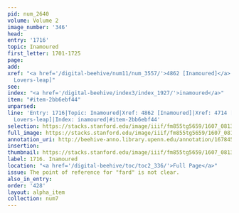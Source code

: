 ```yaml
---
pid: num_2640
volume: Volume 2
image_number: '346'
head:
entry: '1716'
topic: Inamoured
first_letter: 1701-1725
page:
add:
xref: "<a href='/digital-beehive/num11/num_3557/'>4862 [Inamoured]</a>|4714 [PAGE_MISSING;
  Lovers-leap]"
see:
index: "<a href='/digital-beehive/index3/index_1927/'>inamoured</a>"
item: "#item-2bb6ebf44"
unparsed:
line: 'Entry: 1716|Topic: Inamoured|Xref: 4862 [Inamoured]|Xref: 4714 [PAGE_MISSING;
  Lovers-leap]|Index: inamoured|#item-2bb6ebf44'
selection: https://stacks.stanford.edu/image/iiif/fm855tg5659/1607_0813/901,2550,2857,606/full/0/default.jpg
full_image: https://stacks.stanford.edu/image/iiif/fm855tg5659/1607_0813/full/full/0/default.jpg
annotation_uri: http://beehive-anno.library.upenn.edu/annotation/1678458682665
insertion:
thumbnail: https://stacks.stanford.edu/image/iiif/fm855tg5659/1607_0813/901,2550,600,180/250,/0/default.jpg
label: 1716. Inamoured
location: "<a href='/digital-beehive/toc/toc2_336/'>Full Page</a>"
issue: The point of reference for "fard" is not clear.
also_in_entry:
order: '428'
layout: alpha_item
collection: num7
---
```

